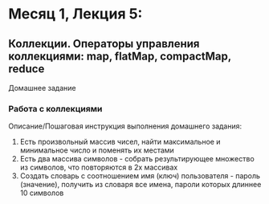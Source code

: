 # Месяц 1, Лекция 5: 
## Коллекции. Операторы управления коллекциями: map, flatMap, compactMap, reduce

Домашнее задание
### Работа с коллекциями
Описание/Пошаговая инструкция выполнения домашнего задания:
1. Есть произвольный массив чисел, найти максимальное и минимальное число и поменять их местами
2. Есть два массива символов - собрать результирующее множество из символов, что повторяются в 2х массивах
3. Создать словарь с соотношением имя (ключ) пользователя - пароль (значение), получить из словаря все имена, пароли которых длиннее 10 символов

